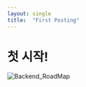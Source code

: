 ```yaml
---
layout: single
title:  "First Posting"
---
```


# 첫 시작!

![Backend_RoadMap](../images/2025-02-05-first/Backend_RoadMap.jpg)
